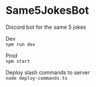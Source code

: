# Same5JokesBot
Discord bot for the same 5 jokes

Dev\
`npm run dev`

Prod\
`npm start`

Deploy slash commands to server\
`node deploy-commands.ts`
